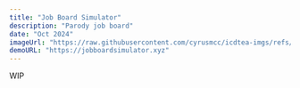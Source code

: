 ```yaml
---
title: "Job Board Simulator"
description: "Parody job board"
date: "Oct 2024"
imageUrl: "https://raw.githubusercontent.com/cyrusmcc/icdtea-imgs/refs/heads/main/cyrusmcc/projects/banners/jobboardsimulator.png"
demoURL: "https://jobboardsimulator.xyz"
---
```


WIP